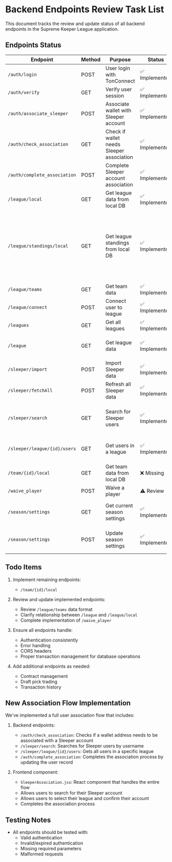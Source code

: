 # Backend Endpoints Review Task List

This document tracks the review and update status of all backend endpoints in the Supreme Keeper League application.

## Endpoints Status

| Endpoint | Method | Purpose | Status | Notes |
|----------|--------|---------|--------|-------|
| `/auth/login` | POST | User login with TonConnect | ✅ Implemented | |
| `/auth/verify` | GET | Verify user session | ✅ Implemented | |
| `/auth/associate_sleeper` | POST | Associate wallet with Sleeper account | ✅ Implemented | |
| `/auth/check_association` | GET | Check if wallet needs Sleeper association | ✅ Implemented | New endpoint for the login flow |
| `/auth/complete_association` | POST | Complete Sleeper account association | ✅ Implemented | New endpoint for the login flow |
| `/league/local` | GET | Get league data from local DB | ✅ Implemented | |
| `/league/standings/local` | GET | Get league standings from local DB | ✅ Implemented | Returns a list of rosters with owner info, team name, player count, and W-L-T record. Does not include full statistical ranking. |
| `/league/teams` | GET | Get team data | ✅ Implemented | Review data format |
| `/league/connect` | POST | Connect user to league | ✅ Implemented | |
| `/leagues` | GET | Get all leagues | ✅ Implemented | |
| `/league` | GET | Get league data | ✅ Implemented | Review relationship with `/league/local` |
| `/sleeper/import` | POST | Import Sleeper data | ✅ Implemented | |
| `/sleeper/fetchAll` | POST | Refresh all Sleeper data | ✅ Implemented | |
| `/sleeper/search` | GET | Search for Sleeper users | ✅ Implemented | Searches by username and returns user with leagues |
| `/sleeper/league/{id}/users` | GET | Get users in a league | ✅ Implemented | Added for user association flow |
| `/team/{id}/local` | GET | Get team data from local DB | ❌ Missing | Need to implement |
| `/waive_player` | POST | Waive a player | ⚠️ Review | Only partially implemented |
| `/season/settings` | GET | Get current season settings | ✅ Implemented | Returns year and offseason status |
| `/season/settings` | POST | Update season settings | ✅ Implemented | Update year and/or offseason status |

## Todo Items

1. Implement remaining endpoints:
   - `/team/{id}/local`

2. Review and update implemented endpoints:
   - Review `/league/teams` data format
   - Clarify relationship between `/league` and `/league/local`
   - Complete implementation of `/waive_player`

3. Ensure all endpoints handle:
   - Authentication consistently
   - Error handling
   - CORS headers
   - Proper transaction management for database operations

4. Add additional endpoints as needed:
   - Contract management
   - Draft pick trading
   - Transaction history

## New Association Flow Implementation

We've implemented a full user association flow that includes:

1. Backend endpoints:
   - `/auth/check_association`: Checks if a wallet address needs to be associated with a Sleeper account
   - `/sleeper/search`: Searches for Sleeper users by username
   - `/sleeper/league/{id}/users`: Gets all users in a specific league
   - `/auth/complete_association`: Completes the association process by updating the user record

2. Frontend component:
   - `SleeperAssociation.jsx`: React component that handles the entire flow
   - Allows users to search for their Sleeper account
   - Allows users to select their league and confirm their account
   - Completes the association process

## Testing Notes

- All endpoints should be tested with:
  - Valid authentication
  - Invalid/expired authentication
  - Missing required parameters
  - Malformed requests 